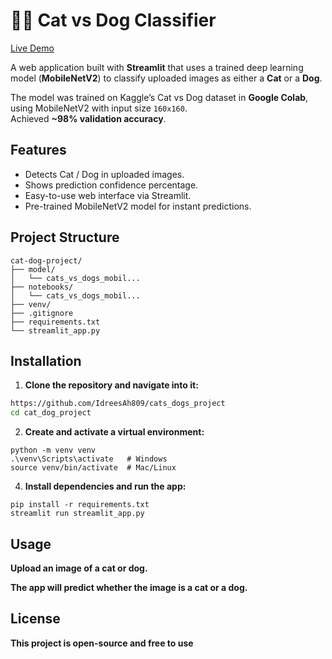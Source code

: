 # 🐶🐱 Cat vs Dog Classifier
[Live Demo](https://catsdogsproject-4cttczqeifyktwafwvs5tw.streamlit.app/)

A web application built with **Streamlit** that uses a trained deep learning model (**MobileNetV2**) to classify uploaded images as either a **Cat** or a **Dog**.

The model was trained on Kaggle’s Cat vs Dog dataset in **Google Colab**, using MobileNetV2 with input size `160x160`.  
Achieved **~98% validation accuracy**.

## Features

- Detects Cat / Dog in uploaded images.
- Shows prediction confidence percentage.
- Easy-to-use web interface via Streamlit.
- Pre-trained MobileNetV2 model for instant predictions.

## Project Structure
```
cat-dog-project/
├── model/
│   └── cats_vs_dogs_mobil...
├── notebooks/
│   └── cats_vs_dogs_mobil...
├── venv/
├── .gitignore
├── requirements.txt
└── streamlit_app.py
```




## Installation

1. **Clone the repository and navigate into it:**

```bash
https://github.com/IdreesAh809/cats_dogs_project
cd cat_dog_project
```

2. **Create and activate a virtual environment:**
```
python -m venv venv
.\venv\Scripts\activate   # Windows
source venv/bin/activate  # Mac/Linux

```
4. **Install dependencies and run the app:**
```
pip install -r requirements.txt
streamlit run streamlit_app.py
```
## Usage

 **Upload an image of a cat or dog.**

**The app will predict whether the image is a cat or a dog.**

## License
**This project is open-source and free to use**
